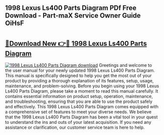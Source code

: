 ## 1998 Lexus Ls400 Parts Diagram PDf Free Download - Part-maX Service Owner Guide OiHsF

# <h2><a href="http://dfp5nx.blite.top/?on=1998+Lexus+Ls400+Parts+Diagram">🔗Download New 👉🔴 1998 Lexus Ls400 Parts Diagram</a></h2>

[![1998 Lexus Ls400 Parts Diagram download](https://i.imgur.com/lujVjoI.png)](http://dfp5nx.blite.top/?on=1998+Lexus+Ls400+Parts+Diagram)
Greetings and welcome to the user manual for your newly updated 1998 Lexus Ls400 Parts Diagram. This manual is specifically designed to help you get the most out of your product by providing a thorough explanation of its features, setup, usage, maintenance, and problem-solving. Before you begin using your 1998 Lexus Ls400 Parts Diagram, please take a moment to read this manual carefully. It contains essential information on product setup, operation, maintenance, and troubleshooting, ensuring that you are able to use the product safely and effectively. This 1998 Lexus Ls400 Parts Diagram comes equipped with a comprehensive set of features to meet your diverse needs. We believe that the 1998 Lexus Ls400 Parts Diagram has been a vital tool in your quest to understand the ins and outs of your latest acquisition. If you need any assistance or clarification, our customer service team is here to help.
